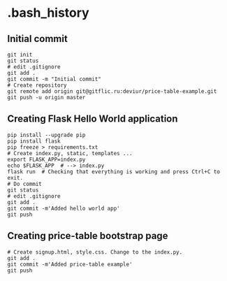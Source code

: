 # .bash_history
## Initial commit
```shell
git init
git status
# edit .gitignore
git add .
git commit -m "Initial commit"
# Create repository
git remote add origin git@gitflic.ru:deviur/price-table-example.git
git push -u origin master
```
## Creating Flask Hello World application
```shell
pip install --upgrade pip
pip install flask
pip freeze > requirements.txt
# Create index.py, static, templates ...
export FLASK_APP=index.py
echo $FLASK_APP  # --> index.py
flask run  # Checking that everything is working and press Ctrl+C to exit.
# Do commit
git status
# edit .gitignore
git add .
git commit -m'Added hello world app'
git push
```
## Creating price-table bootstrap page
```shell
# Create signup.html, style.css. Change to the index.py.
git add .
git commit -m'Added price-table example'
git push
```